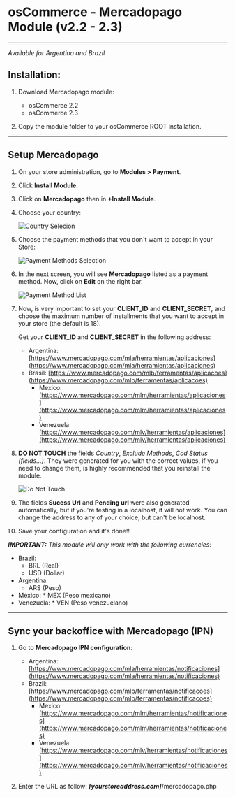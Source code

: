# osCommerce - Mercadopago Module (v2.2 - 2.3)
---
*Available for Argentina and Brazil*


## Installation:

1. Download Mercadopago module:
    * osCommerce 2.2
    * osCommerce 2.3

2. Copy the module folder to your osCommerce ROOT installation.

---
## Setup Mercadopago

1. On your store administration, go to **Modules > Payment**.

2. Click **Install Module**.

3. Click on **Mercadopago** then in **+Install Module**.

4. Choose your country:

	![Country Selecion](https://raw.github.com/mercadopago/cart-oscommerce/master/README.img/CountrySelection.png)

5. Choose the payment methods that you don´t want to accept in your Store:

	![Payment Methods Selection](https://raw.github.com/mercadopago/cart-oscommerce/master/README.img/PaymentMethodsSelection.png)

6. In the next screen, you will see **Mercadopago** listed as a payment method. Now, click on **Edit** on the right bar.
 
	![Payment Method List](https://raw.github.com/mercadopago/cart-oscommerce/master/README.img/PaymentMethodList.png)

7. Now, is very important to set your **CLIENT_ID** and **CLIENT_SECRET**, and choose the maximum number of installments that you want to accept in your store (the default is 18).
	
	Get your **CLIENT_ID** and **CLIENT_SECRET** in the following address:
	* Argentina: [https://www.mercadopago.com/mla/herramientas/aplicaciones](https://www.mercadopago.com/mla/herramientas/aplicaciones)
	* Brasil: [https://www.mercadopago.com/mlb/ferramentas/aplicacoes](https://www.mercadopago.com/mlb/ferramentas/aplicacoes)
        * Mexico: [https://www.mercadopago.com/mlm/herramientas/aplicaciones](https://www.mercadopago.com/mlm/herramientas/aplicaciones)
        * Venezuela: [https://www.mercadopago.com/mlv/herramientas/aplicaciones](https://www.mercadopago.com/mlv/herramientas/aplicaciones)

8. **DO NOT TOUCH** the fields *Country*, *Exclude Methods*, *Cod Status (fields…)*. They were generated for you with the correct values, if you need to change them, is highly recommended that you reinstall the module.

	![Do Not Touch](https://raw.github.com/mercadopago/cart-oscommerce/master/README.img/DoNotTouch.png)

9. The fields **Sucess Url** and **Pending url** were also generated automatically, but if you're testing in a localhost, it will not work. You can change the address to any of your choice, but can't be localhost.

10. Save your configuration and it's done!!

***IMPORTANT:***
*This module will only work with the following currencies:*

* Brazil:
	* BRL (Real)
	* USD (Dollar)
* Argentina:
	* ARS (Peso)
* México:
        * MEX (Peso mexicano)
* Venezuela:
        * VEN (Peso venezuelano)

---
## Sync your backoffice with Mercadopago (IPN) 

1. Go to **Mercadopago IPN configuration**:
	* Argentina: [https://www.mercadopago.com/mla/herramientas/notificaciones](https://www.mercadopago.com/mla/herramientas/notificaciones)
	* Brazil: [https://www.mercadopago.com/mlb/ferramentas/notificacoes](https://www.mercadopago.com/mlb/ferramentas/notificacoes)
        * Mexico: [https://www.mercadopago.com/mlm/herramientas/notificaciones](https://www.mercadopago.com/mlm/herramientas/notificaciones)
        * Venezuela: [https://www.mercadopago.com/mlv/herramientas/notificaciones](https://www.mercadopago.com/mlv/herramientas/notificaciones)


2. Enter the URL as follow: ***[yourstoreaddress.com]***/mercadopago.php
